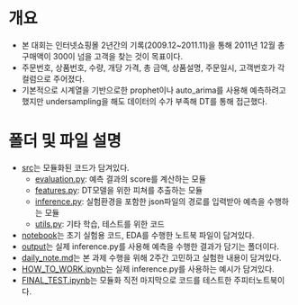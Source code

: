 # 개요
- 본 대회는 인터넷쇼핑몰 2년간의 기록(2009.12~2011.11)을 통해 2011년 12월 총 구매액이 300이 넘을 고객을 찾는 것이 목표이다.
- 주문번호, 상품번호, 수량, 개당 가격, 총 금액, 상품설명, 주문일시, 고객번호가 각 컬럼으로 주어졌다.
- 기본적으로 시계열을 기반으로한 prophet이나 auto_arima를 사용해 예측하려고 했지만 undersampling을 해도 데이터의 수가 부족해 DT를 통해 접근했다.

# 폴더 및 파일 설명
- [src](./src/)는 모듈화된 코드가 담겨있다.
  - [evaluation.py](./src/evaluation.py): 예측 결과의 score를 계산하는 모듈
  - [features.py](./src/features.py): DT모델을 위한 피쳐를 추출하는 모듈
  - [inference.py](./src/inference.py): 실험환경을 포함한 json파일의 경로를 입력받아 예측을 수행하는 모듈
  - [utils.py](./src/utils.py): 기타 학습, 테스트를 위한 코드
- [notebook](./notebook/)는 초기 실험용 코드, EDA를 수행한 노트북 파일이 담겨있다.
- [output](./output/)는 실제 inference.py를 사용해 예측을 수행한 결과가 담기는 폴더이다.
- [daily_note.md](./daily_note.md)는 본 과제 수행을 위해 2주간 고민하고 실험한 내용이 담겨있다.
- [HOW_TO_WORK.ipynb](./HOW_TO_WORK.ipynb)는 실제 inference.py를 사용하는 예시가 담겨있다.
- [FINAL_TEST.ipynb](./FINAL_TEST.ipynb)는 모듈화 직전 마지막으로 코드를 테스트한 주피터노트북이다.